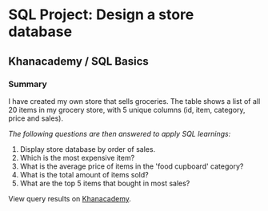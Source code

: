 # SQL Project: Design a store database
## Khanacademy / SQL Basics
### Summary
I have created my own store that sells groceries. The table shows a list of all 20 items in my grocery store, with 5 unique columns (id, item, category, price and sales). 

*The following questions are then answered to apply SQL learnings:*
1. Display store database by order of sales.
2. Which is the most expensive item?
3. What is the average price of items in the 'food cupboard' category?
4. What is the total amount of items sold?
5. What are the top 5 items that bought in most sales?

View query results on [Khanacademy](https://www.khanacademy.org/computer-programming/sql-project-1-design-a-store-database/4835812777181184).
